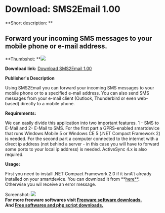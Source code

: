 # Download: SMS2Email 1.00

**Short description: **

## Forward your incoming SMS messages to your mobile phone or e-mail address.

  
**Thumbshot: **![](http://www.freewarefiles.com/screenshot/sms2email_md.gif)   
  
**Download link:** [Download SMS2Email 1.00](http://freesoftwares.boysofts.com/SMSEmail_program_17883.html)  
  

**Publisher's Description**  
  

Using SMS2Email you can forward your incoming SMS messages to your mobile
phone or to a specified e-mail address. You can also send SMS messages from
your e-mail client (Outlook, Thunderbird or even web-based) directly to a
mobile phone.

**Requirements:**

We can easily divide this application into two important features. 1 - SMS to
E-Mail and 2- E-Mail to SMS. For the first part a GPRS-enabled smartdevice
that runs Windows Mobile 5 or Windows CE 5 (.NET Compact Framework 2) is
needed. For the second part a computer connected to the internet with a direct
ip address (not behind a server - in this case you will have to forward some
ports to your local ip address) is needed. ActiveSync 4.x is also required.

**Usage:**

First you need to install .NET Compact Framework 2.0 if it isnA't already
installed on your smartdevice. You can download it from
**[here**](http://206.217.205.73/~dlfreeht/files/NETCFv2.wm.armv4i.cab).
Otherwise you wil receive an error message.

  
  
Screenshot: ![](http://www.freewarefiles.com/screenshot/sms2email.gif)  
**For more freeware softwares visit [Freeware software downloads.](http://freesoftwares.boysofts.com/)**   
**And [Free softwares and php script downloads.](http://www.boysofts.com/)**

